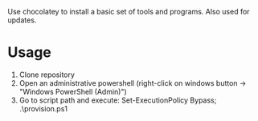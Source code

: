 Use chocolatey to install a basic set of tools and programs.
Also used for updates.

# Usage
1. Clone repository
2. Open an administrative powershell (right-click on windows button -> "Windows PowerShell (Admin)")
3. Go to script path and execute: Set-ExecutionPolicy Bypass; .\provision.ps1 

# 
